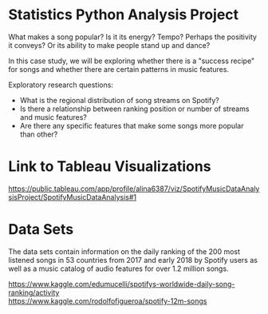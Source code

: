# Statistics Python Analysis Project

What makes a song popular? Is it its energy? Tempo? Perhaps the positivity it conveys? Or its ability to make people stand up and dance? 

In this case study, we will be exploring whether there is a "success recipe" for songs and whether there are certain patterns in music features. 

Exploratory research questions:

* What is the regional distribution of song streams on Spotify?
* Is there a relationship between ranking position or number of streams and music features?
* Are there any specific features that make some songs more popular than other?

# Link to Tableau Visualizations
https://public.tableau.com/app/profile/alina6387/viz/SpotifyMusicDataAnalysisProject/SpotifyMusicDataAnalysis#1

# Data Sets
The data sets contain information on the daily ranking of the 200 most listened songs in 53 countries from 2017 and early 2018 by Spotify users as well as a music catalog of audio features for over 1.2 million songs.

https://www.kaggle.com/edumucelli/spotifys-worldwide-daily-song-ranking/activity  
https://www.kaggle.com/rodolfofigueroa/spotify-12m-songs
